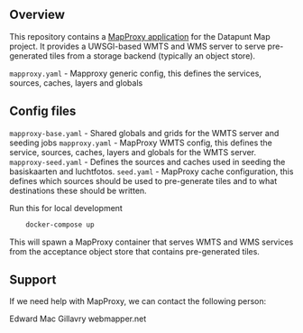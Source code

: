 ## Overview

This repository contains a [MapProxy application](https://mapproxy.org/) for the Datapunt Map project. It provides a UWSGI-based WMTS and WMS server to serve pre-generated tiles from a storage backend (typically an object store).

`mapproxy.yaml` - Mapproxy generic config, this defines the services, sources, caches, layers and globals

## Config files

`mapproxy-base.yaml` - Shared globals and grids for the WMTS server and seeding jobs
`mapproxy.yaml` - MapProxy WMTS config, this defines the service, sources, caches, layers and globals for the WMTS server.
`mapproxy-seed.yaml` - Defines the sources and caches used in seeding the basiskaarten and luchtfotos.
`seed.yaml` - MapProxy cache configuration, this defines which sources should be used to pre-generate tiles and to what destinations these should be written.

Run this for local development

```bash
    docker-compose up
```

This will spawn a MapProxy container that serves WMTS and WMS services from the acceptance object store that contains pre-generated tiles.

## Support

If we need help with MapProxy, we can contact the following person:

Edward Mac Gillavry
webmapper.net
